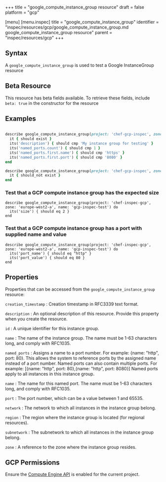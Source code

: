 +++
title = "google_compute_instance_group resource"
draft = false
platform = "gcp"

[menu]
  [menu.inspec]
    title = "google_compute_instance_group"
    identifier = "inspec/resources/gcp/google_compute_instance_group.md google_compute_instance_group resource"
    parent = "inspec/resources/gcp"
+++

## Syntax

A `google_compute_instance_group` is used to test a Google InstanceGroup resource

## Beta Resource

This resource has beta fields available. To retrieve these fields, include `beta: true` in the constructor for the resource

## Examples

```ruby

describe google_compute_instance_group(project: 'chef-gcp-inspec', zone: 'zone', name: 'inspec-instance-group') do
  it { should exist }
  its('description') { should cmp 'My instance group for testing' }
  its('named_ports.count') { should cmp 1 }
  its('named_ports.first.name') { should cmp 'https' }
  its('named_ports.first.port') { should cmp '8080' }
end

describe google_compute_instance_group(project: 'chef-gcp-inspec', zone: 'zone', name: 'nonexistent') do
  it { should_not exist }
end
```

### Test that a GCP compute instance group has the expected size

    describe google_compute_instance_group(project: 'chef-inspec-gcp', zone: 'europe-west2-a', name: 'gcp-inspec-test') do
      its('size') { should eq 2 }
    end

### Test that a GCP compute instance group has a port with supplied name and value

    describe google_compute_instance_group(project: 'chef-inspec-gcp', zone: 'europe-west2-a', name: 'gcp-inspec-test') do
      its('port_name') { should eq "http" }
      its('port_value') { should eq 80 }
    end

## Properties

Properties that can be accessed from the `google_compute_instance_group` resource:

`creation_timestamp`
: Creation timestamp in RFC3339 text format.

`description`
: An optional description of this resource. Provide this property when you create the resource.

`id`
: A unique identifier for this instance group.

`name`
: The name of the instance group. The name must be 1-63 characters long, and comply with RFC1035.

`named_ports`
: Assigns a name to a port number. For example: {name: "http", port: 80}. This allows the system to reference ports by the assigned name instead of a port number. Named ports can also contain multiple ports. For example: [{name: "http", port: 80},{name: "http", port: 8080}] Named ports apply to all instances in this instance group.

  `name`
  : The name for this named port. The name must be 1-63 characters long, and comply with RFC1035.

  `port`
  : The port number, which can be a value between 1 and 65535.

`network`
: The network to which all instances in the instance group belong.

`region`
: The region where the instance group is located (for regional resources).

`subnetwork`
: The subnetwork to which all instances in the instance group belong.

`zone`
: A reference to the zone where the instance group resides.

## GCP Permissions

Ensure the [Compute Engine API](https://console.cloud.google.com/apis/library/compute.googleapis.com/) is enabled for the current project.
